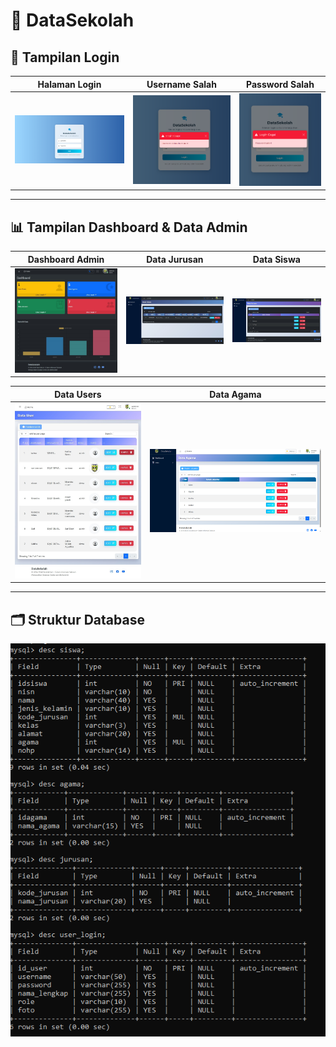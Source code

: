 # 📘 DataSekolah

## 🔐 Tampilan Login

| Halaman Login | Username Salah | Password Salah |
|---------------|----------------|----------------|
| ![Login](https://github.com/KarinaSalsabilla/DataSekolah/blob/master/login.png?raw=true) | ![Username Salah](https://github.com/KarinaSalsabilla/DataSekolah/blob/2e14708840dc20a03df94963f13dd10200c9bbe2/tampialnusernamegagal.png?raw=true) | ![Password Salah](https://github.com/KarinaSalsabilla/DataSekolah/blob/2e14708840dc20a03df94963f13dd10200c9bbe2/tampilanpasswordsalah.png?raw=true) |

---

## 📊 Tampilan Dashboard & Data Admin

| Dashboard Admin | Data Jurusan | Data Siswa |
|------------------|-----------|-------------|
| ![Dashboard](https://github.com/KarinaSalsabilla/DataSekolah/blob/2e14708840dc20a03df94963f13dd10200c9bbe2/Screenshot_2-6-2025_212743_localhost.jpeg?raw=true) | ![Data Siswa](https://github.com/KarinaSalsabilla/DataSekolah/blob/4a2a397aed5024ef3a0b098dadc2046810576351/Screenshot_2-6-2025_212856_localhost.jpeg?raw=true) | ![Data Jurusan](https://github.com/KarinaSalsabilla/DataSekolah/blob/b3ea7b77438f22122d3cc23dbbcb2b95a28cf753/Screenshot_2-6-2025_212910_localhost.jpeg?raw=true) |

| Data Users | Data Agama |
|--------------|-------------|
| ![Jurusan](https://github.com/KarinaSalsabilla/DataSekolah/blob/514a58301b12f1f05709783a71171e480f89156b/Screenshot_2-6-2025_213026_localhost.jpeg?raw=true) | ![Agama](https://github.com/KarinaSalsabilla/DataSekolah/blob/e51047cb449a1b201378014dbd35ecdf718ba529/dataagama.png?raw=true) |

---

## 🗂️ Struktur Database

![Struktur Database](https://github.com/KarinaSalsabilla/DataSekolah/blob/c4ed4e9325d3476d9d8cdd5994c0ab89755fa26f/rancangandatabase.png?raw=true)
